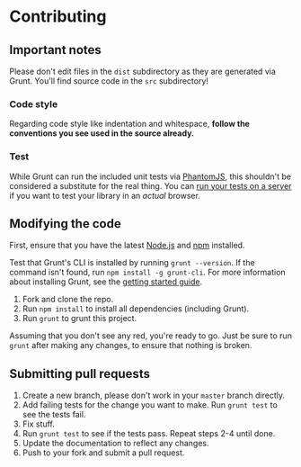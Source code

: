 # Contributing

## Important notes
Please don't edit files in the `dist` subdirectory as they are generated via Grunt. You'll find source code in the `src` subdirectory!

### Code style
Regarding code style like indentation and whitespace, **follow the conventions you see used in the source already.**

### Test
While Grunt can run the included unit tests via [PhantomJS](http://phantomjs.org/), this shouldn't be considered a substitute for the real thing.
You can [run your tests on a server](https://github.com/gruntjs/grunt-contrib-jasmine#run-specs-locally-or-on-an-ad-hoc-server) if you want to test your library in an _actual_ browser.

## Modifying the code
First, ensure that you have the latest [Node.js](http://nodejs.org/) and [npm](http://npmjs.org/) installed.

Test that Grunt's CLI is installed by running `grunt --version`.  If the command isn't found, run `npm install -g grunt-cli`.  For more information about installing Grunt, see the [getting started guide](http://gruntjs.com/getting-started).

1. Fork and clone the repo.
1. Run `npm install` to install all dependencies (including Grunt).
1. Run `grunt` to grunt this project.

Assuming that you don't see any red, you're ready to go. Just be sure to run `grunt` after making any changes, to ensure that nothing is broken.

## Submitting pull requests

1. Create a new branch, please don't work in your `master` branch directly.
1. Add failing tests for the change you want to make. Run `grunt test` to see the tests fail.
1. Fix stuff.
1. Run `grunt test` to see if the tests pass. Repeat steps 2-4 until done.
1. Update the documentation to reflect any changes.
1. Push to your fork and submit a pull request.
